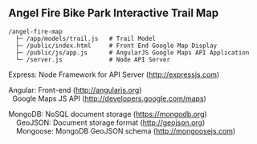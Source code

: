 ## Angel Fire Bike Park Interactive Trail Map

```
/angel-fire-map
  ├─ /app/models/trail.js   # Trail Model
  ├─ /public/index.html     # Front End Google Map Display
  ├─ /public/js/app.js      # AngularJS Google Maps API Application
  └─ /server.js             # Node API Server
```

Express: Node Framework for API Server (http://expressjs.com)

Angular: Front-end (http://angularjs.org)<br>
&nbsp;&nbsp;Google Maps JS API (http://developers.google.com/maps)

MongoDB: NoSQL document storage (https://mongodb.org)<br>
&nbsp;&nbsp;&nbsp;&nbsp;GeoJSON: Document storage format (http://geojson.org)<br>
&nbsp;&nbsp;&nbsp;&nbsp;Mongoose: MongoDB GeoJSON schema (http://mongoosejs.com)





